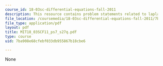 ```yaml
---
course_id: 18-03sc-differential-equations-fall-2011
description: This resource contains problem statements related to laplace transform.
file_location: /coursemedia/18-03sc-differential-equations-fall-2011/7ba908e68cfebf033db955867b18cbe6_MIT18_03SCF11_ps7_s27q.pdf
file_type: application/pdf
layout: pdf
title: MIT18_03SCF11_ps7_s27q.pdf
type: course
uid: 7ba908e68cfebf033db955867b18cbe6

---
```

None